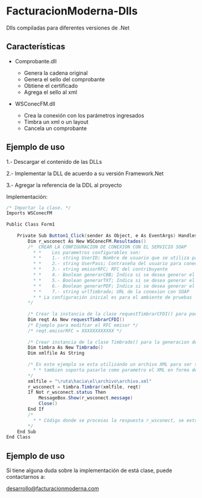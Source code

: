 FacturacionModerna-Dlls
=======================

Dlls compiladas para diferentes versiones de .Net


## Características

* Comprobante.dll
  * Genera la cadena original
  * Genera el sello del comprobante
  * Obtiene el certificado
  * Agrega el sello al xml

* WSConecFM.dll
  * Crea la conexión con los parámetros ingresados
  * Timbra un xml o un layout
  * Cancela un comprobante


## Ejemplo de uso

1.- Descargar el contenido de las DLLs
 
2.- Implementar la DLL de acuerdo a su versión Framework.Net

3.- Agregar la referencia de la DDL al proyecto

Implementación:
```C#
/* Importar la clase. */
Imports WSConecFM
 
Public Class Form1
 
    Private Sub Button1_Click(sender As Object, e As EventArgs) Handles Button1.Click
        Dim r_wsconect As New WSConecFM.Resultados()
        /*  CREAR LA CONFIGURACION DE CONEXION CON EL SERVICIO SOAP
          * *    Los parametros configurables son:
          * *    1.- string UserID; Nombre de usuario que se utiliza para la conexion con SOAP
          * *    2.- string UserPass; Contraseña del usuario para conectarse a SOAP
          * *    3.- string emisorRFC; RFC del contribuyente
          * *    4.- Boolean generarCBB; Indica si se desea generar el CBB
          * *    5.- Boolean generarTXT; Indica si se desea generar el TXT
          * *    6.- Boolean generarPDF; Indica si se desea generar el PDF
          * *    7.- string urlTimbrado; URL de la conexion con SOAP
          * * La configuración inicial es para el ambiente de pruebas
        */
        
        /* Crear la instancia de la clase requestTimbrarCFDI() para poder cambiar los parametros de conexión */          
        Dim reqt As New requestTimbrarCFDI()
        /* Ejemplo para modifcar el RFC emisor */
        /* reqt.emisorRFC = XXXXXXXXXXXX */
 
        /* Crear instancia de la clase Timbrado() para la generacion de comprobantes */ 
        Dim timbra As New Timbrado()
        Dim xmlfile As String
        
        /* En este ejemplo se esta utilizando un archivo XML para ser timbrado, 
          * * tambien soporta pasarle como parametro el XML en forma de cadena
        */
        xmlfile = "\ruta\hacia\el\archivo\archivo.xml"
        r_wsconect = timbra.Timbrar(xmlfile, reqt)
        If Not r_wsconect.status Then
            MessageBox.Show(r_wsconect.message)
            Close()
        End If
        /*
          * * Código donde se procesas la respuesta r_wsconect, se extrae el XML y el PDF
        */
    End Sub
End Class
```

## Ejemplo de uso
Si tiene alguna duda sobre la implementación de está clase, puede contactarnos a: 

desarrollo@facturacionmoderna.com 

[1]: http://www.facturacionmoderna.com
